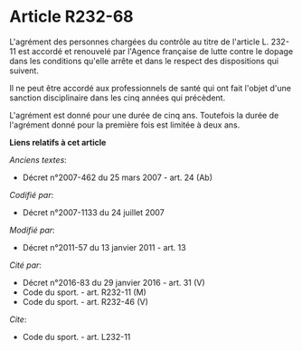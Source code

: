 # Article R232-68

L'agrément des personnes chargées du contrôle au titre de l'article L. 232-11 est accordé et renouvelé par l'Agence française
de lutte contre le dopage dans les conditions qu'elle arrête et dans le respect des dispositions qui suivent. 

Il ne peut être accordé aux professionnels de santé qui ont fait l'objet d'une sanction disciplinaire dans les cinq années
qui précèdent.

L'agrément est donné pour une durée de cinq ans. Toutefois la durée de l'agrément donné pour la première fois est limitée à
deux ans.

**Liens relatifs à cet article**

_Anciens textes_:

  - Décret n°2007-462 du 25 mars 2007 - art. 24 (Ab)

_Codifié par_:

  - Décret n°2007-1133 du 24 juillet 2007

_Modifié par_:

  - Décret n°2011-57 du 13 janvier 2011 - art. 13

_Cité par_:

  - Décret n°2016-83 du 29 janvier 2016 - art. 31 (V)
  - Code du sport. - art. R232-11 (M)
  - Code du sport. - art. R232-46 (V)

_Cite_:

  - Code du sport. - art. L232-11
